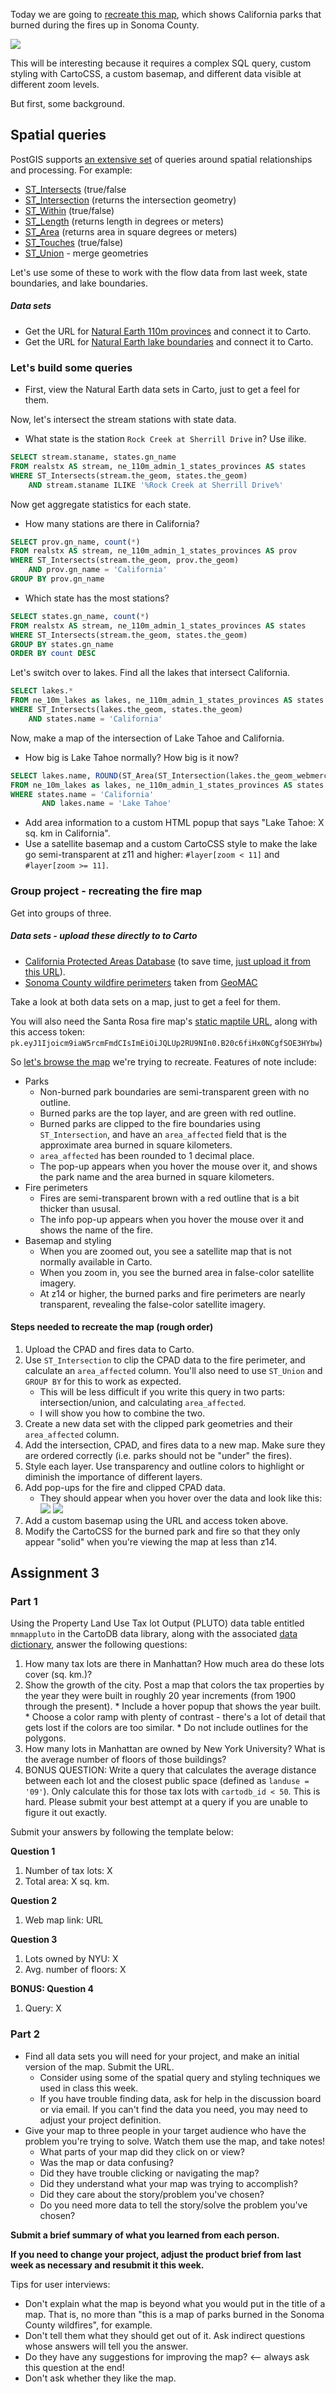 Today we are going to [recreate this map](https://robinkraft.carto.com/builder/3f1f3afa-ab5b-4cb3-83d3-d7d6272cc894/embed), which shows California parks that burned during the fires up in Sonoma County.

![](burned_parks_map.jpg)

This will be interesting because it requires a complex SQL query, custom styling with CartoCSS, a custom basemap, and different data visible at different zoom levels.

But first, some background.

## Spatial queries
PostGIS supports [an extensive set](https://postgis.net/docs/manual-2.4/reference.html#Spatial_Relationships_Measurements) of queries around spatial relationships and processing. For example:

* [ST_Intersects](http://postgis.org/docs/ST_Intersects.html) (true/false
* [ST_Intersection](http://postgis.org/docs/ST_Intersection.html) (returns the intersection geometry)
* [ST_Within](http://postgis.org/docs/ST_Within.html) (true/false)
* [ST_Length](http://postgis.org/docs/ST_Length.html) (returns length in degrees or meters)
* [ST_Area](http://postgis.org/docs/ST_Area.html) (returns area in square degrees or meters)
* [ST_Touches](http://postgis.org/docs/ST_Touches.html) (true/false)
* [ST_Union](http://postgis.org/docs/ST_Union.html) - merge geometries

Let's use some of these to work with the flow data from last week, state boundaries, and lake boundaries.

##### Data sets
* Get the URL for [Natural Earth 110m provinces](http://www.naturalearthdata.com/downloads/110m-cultural-vectors/110m-admin-1-states-provinces/) and connect it to Carto.
* Get the URL for [Natural Earth lake boundaries](http://www.naturalearthdata.com/downloads/10m-physical-vectors/10m-lakes/) and connect it to Carto.

### Let's build some queries
* First, view the Natural Earth data sets in Carto, just to get a feel for them.

Now, let's intersect the stream stations with state data.

* What state is the station `Rock Creek at Sherrill Drive` in? Use ilike.

```sql
SELECT stream.staname, states.gn_name
FROM realstx AS stream, ne_110m_admin_1_states_provinces AS states
WHERE ST_Intersects(stream.the_geom, states.the_geom)
	AND stream.staname ILIKE '%Rock Creek at Sherrill Drive%'
```

Now get aggregate statistics for each state.

* How many stations are there in California?

```sql
SELECT prov.gn_name, count(*)
FROM realstx AS stream, ne_110m_admin_1_states_provinces AS prov
WHERE ST_Intersects(stream.the_geom, prov.the_geom)
	AND prov.gn_name = 'California'
GROUP BY prov.gn_name
```

* Which state has the most stations?

```sql
SELECT states.gn_name, count(*)
FROM realstx AS stream, ne_110m_admin_1_states_provinces AS states
WHERE ST_Intersects(stream.the_geom, states.the_geom)
GROUP BY states.gn_name
ORDER BY count DESC
```

Let's switch over to lakes. Find all the lakes that intersect California.

```sql
SELECT lakes.*
FROM ne_10m_lakes as lakes, ne_110m_admin_1_states_provinces AS states
WHERE ST_Intersects(lakes.the_geom, states.the_geom)
	AND states.name = 'California'
```

Now, make a map of the intersection of Lake Tahoe and California.

* How big is Lake Tahoe normally? How big is it now?

```sql
SELECT lakes.name, ROUND(ST_Area(ST_Intersection(lakes.the_geom_webmercator, states.the_geom_webmercator))::numeric / 1000 / 1000, 2) AS area
FROM ne_10m_lakes as lakes, ne_110m_admin_1_states_provinces AS states
WHERE states.name = 'California'
	   AND lakes.name = 'Lake Tahoe'

```
* Add area information to a custom HTML popup that says "Lake Tahoe: X sq. km in California".
* Use a satellite basemap and a custom CartoCSS style to make the lake go semi-transparent at z11 and higher: `#layer[zoom < 11]` and `#layer[zoom >= 11]`.


### Group project - recreating the fire map

Get into groups of three.

##### Data sets - upload these directly to to Carto
* [California Protected Areas Database](http://www.calands.org/) (to save time, [just upload it from this URL](https://www.dropbox.com/s/7nro7x8qc78tihh/CPAD_2017a.zip?dl=1)).
* [Sonoma County wildfire perimeters](https://www.dropbox.com/s/o7bybuzer3ew3wv/fires.zip?dl=1) taken from [GeoMAC](https://www.geomac.gov/)

Take a look at both data sets on a map, just to get a feel for them.

You will also need the Santa Rosa fire map's [static maptile URL](https://api.mapbox.com/styles/v1/robinkraft/cjd902ah10njy2skh1w9ry4ur/tiles/256/{z}/{x}/{y}@2x?access_token=pk.eyJ1Ijoicm9iaW5rcmFmdCIsImEiOiJQLUp2RU9NIn0.B20c6fiHx0NCgfSOE3HYbw), along with this access token:  `pk.eyJ1Ijoicm9iaW5rcmFmdCIsImEiOiJQLUp2RU9NIn0.B20c6fiHx0NCgfSOE3HYbw`)

So [let's browse the map](https://robinkraft.carto.com/builder/3f1f3afa-ab5b-4cb3-83d3-d7d6272cc894/embed) we're trying to recreate. Features of note include:

* Parks
	* Non-burned park boundaries are semi-transparent green with no outline.
	* Burned parks are the top layer, and are green with red outline.
	* Burned parks are clipped to the fire boundaries using `ST_Intersection`, and have an `area_affected` field that is the approximate area burned in square kilometers.
	* `area_affected` has been rounded to 1 decimal place.
	* The pop-up appears when you hover the mouse over it, and shows the park name and the area burned in square kilometers.
* Fire perimeters
	* Fires are semi-transparent brown with a red outline that is a bit thicker than ususal.
	* The info pop-up appears when you hover the mouse over it and shows the name of the fire.
* Basemap and styling
	* When you are zoomed out, you see a satellite map that is not normally available in Carto.
	* When you zoom in, you see the burned area in false-color satellite imagery.
	* At z14 or higher, the burned parks and fire perimeters are nearly transparent, revealing the false-color satellite imagery.

#### Steps needed to recreate the map (rough order)

1. Upload the CPAD and fires data to Carto.
2. Use `ST_Intersection` to clip the CPAD data to the fire perimeter, and calculate an `area_affected` column. You'll also need to use `ST_Union` and `GROUP BY` for this to work as expected.
	* This will be less difficult if you write this query in two parts: intersection/union, and calculating `area_affected`.
	* I will show you how to combine the two.
3. Create a new data set with the clipped park geometries and their `area_affected` column.
4. Add the intersection, CPAD, and fires data to a new map. Make sure they are ordered correctly (i.e. parks should not be "under" the fires).
5. Style each layer. Use transparency and outline colors to highlight or diminish the importance of different layers.
6. Add pop-ups for the fire and clipped CPAD data.
	* They should appear when you hover over the data and look like this:
![](fire_hover.jpg) ![](burned_park_hover.jpg)
7. Add a custom basemap using the URL and access token above.
8. Modify the CartoCSS for the burned park and fire so that they only appear "solid" when you're viewing the map at less than z14.

## Assignment 3

### Part 1

Using the Property Land Use Tax lot Output (PLUTO) data table entitled `mnmappluto` in the CartoDB data library, along with the associated [data dictionary](http://www1.nyc.gov/assets/planning/download/pdf/data-maps/open-data/pluto_datadictionary.pdf), answer the following questions:

  1. How many tax lots are there in Manhattan? How much area do these lots cover (sq. km.)?
  2. Show the growth of the city.  Post a map that colors the tax properties by the year they were built in roughly 20 year increments (from 1900 through the present).
	* Include a hover popup that shows the year built.
	* Choose a color ramp with plenty of contrast - there's a lot of detail that gets lost if the colors are too similar.
	* Do not include outlines for the polygons.
  3. How many lots in Manhattan are owned by New York University? What is the average number of floors of those buildings?
  4. BONUS QUESTION: Write a query that calculates the average distance between each lot and the closest public space (defined as `landuse = '09'`). Only calculate this for those tax lots with `cartodb_id < 50`. This is hard.  Please submit your best attempt at a query if you are unable to figure it out exactly.
  
Submit your answers by following the template below:

**Question 1**
  1. Number of tax lots: X
  2. Total area: X sq. km.

**Question 2**
  1. Web map link: URL

**Question 3**
  1. Lots owned by NYU: X
  2. Avg. number of floors: X

**BONUS: Question 4**
1. Query: X
  
### Part 2

* Find all data sets you will need for your project, and make an initial version of the map. Submit the URL.
	* Consider using some of the spatial query and styling techniques we used in class this week.
	* If you have trouble finding data, ask for help in the discussion board or via email. If you can't find the data you need, you may need to adjust your project definition.
* Give your map to three people in your target audience who have the problem you're trying to solve. Watch them use the map, and take notes!
	* What parts of your map did they click on or view?  
	* Was the map or data confusing?  
	* Did they have trouble clicking or navigating the map?  
	* Did they understand what your map was trying to accomplish?  
	* Did they care about the story/problem you've chosen?  
	* Do you need more data to tell the story/solve the problem you've chosen?  

**Submit a brief summary of what you learned from each person.**

**If you need to change your project, adjust the product brief from last week as necessary and resubmit it this week.**

Tips for user interviews:

* Don't explain what the map is beyond what you would put in the title of a map. That is, no more than "this is a map of parks burned in the Sonoma County wildfires", for example.
* Don't tell them what they should get out of it. Ask indirect questions whose answers will tell you the answer.
* Do they have any suggestions for improving the map? <-- always ask this question at the end!
* Don't ask whether they like the map.

